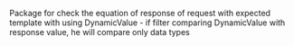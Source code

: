 Package for check the equation of response of request with expected template with using DynamicValue - if filter comparing DynamicValue with response value, he will compare only data types
